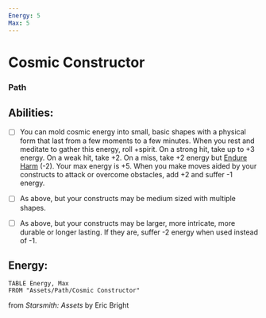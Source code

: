 ```yaml
---
Energy: 5
Max: 5
---
```


# Cosmic Constructor
### Path


## Abilities:


- [ ] You can mold cosmic energy into small, basic shapes with a physical form that last from a few moments to a few minutes. When you rest and meditate to gather this energy, roll +spirit. On a strong hit, take up to +3 energy. On a weak hit, take +2. On a miss, take +2 energy but [Endure Harm](Moves/Suffer/Endure_Harm) (-2). Your max energy is +5. When you make moves aided by your constructs to attack or overcome obstacles, add +2 and suffer -1 energy.

- [ ] As above, but your constructs may be medium sized with multiple shapes.

- [ ] As above, but your constructs may be larger, more intricate, more durable or longer lasting. If they are, suffer -2 energy when used instead of -1.

## Energy:
```dataview
TABLE Energy, Max
FROM "Assets/Path/Cosmic Constructor"
```



from *Starsmith: Assets* by Eric Bright